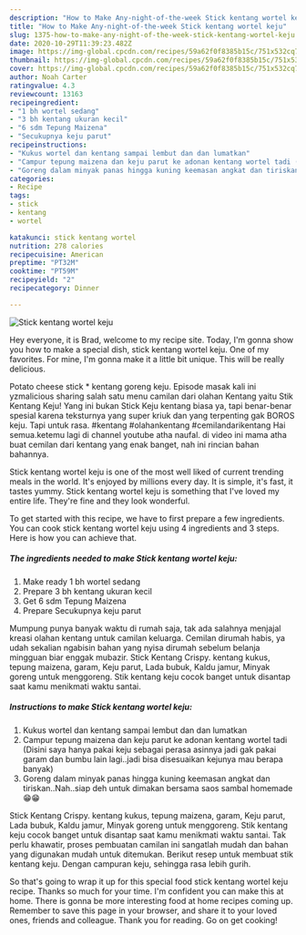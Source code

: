 ```yaml
---
description: "How to Make Any-night-of-the-week Stick kentang wortel keju"
title: "How to Make Any-night-of-the-week Stick kentang wortel keju"
slug: 1375-how-to-make-any-night-of-the-week-stick-kentang-wortel-keju
date: 2020-10-29T11:39:23.482Z
image: https://img-global.cpcdn.com/recipes/59a62f0f8385b15c/751x532cq70/stick-kentang-wortel-keju-foto-resep-utama.jpg
thumbnail: https://img-global.cpcdn.com/recipes/59a62f0f8385b15c/751x532cq70/stick-kentang-wortel-keju-foto-resep-utama.jpg
cover: https://img-global.cpcdn.com/recipes/59a62f0f8385b15c/751x532cq70/stick-kentang-wortel-keju-foto-resep-utama.jpg
author: Noah Carter
ratingvalue: 4.3
reviewcount: 13163
recipeingredient:
- "1 bh wortel sedang"
- "3 bh kentang ukuran kecil"
- "6 sdm Tepung Maizena"
- "Secukupnya keju parut"
recipeinstructions:
- "Kukus wortel dan kentang sampai lembut dan dan lumatkan"
- "Campur tepung maizena dan keju parut ke adonan kentang wortel tadi (Disini saya hanya pakai keju sebagai perasa asinnya jadi gak pakai garam dan bumbu lain lagi..jadi bisa disesuaikan kejunya mau berapa banyak)"
- "Goreng dalam minyak panas hingga kuning keemasan angkat dan tiriskan..Nah..siap deh untuk dimakan bersama saos sambal homemade😁😁"
categories:
- Recipe
tags:
- stick
- kentang
- wortel

katakunci: stick kentang wortel 
nutrition: 278 calories
recipecuisine: American
preptime: "PT32M"
cooktime: "PT59M"
recipeyield: "2"
recipecategory: Dinner

---
```



![Stick kentang wortel keju](https://img-global.cpcdn.com/recipes/59a62f0f8385b15c/751x532cq70/stick-kentang-wortel-keju-foto-resep-utama.jpg)

Hey everyone, it is Brad, welcome to my recipe site. Today, I'm gonna show you how to make a special dish, stick kentang wortel keju. One of my favorites. For mine, I'm gonna make it a little bit unique. This will be really delicious.

Potato cheese stick * kentang goreng keju. Episode masak kali ini yzmalicious sharing salah satu menu camilan dari olahan Kentang yaitu Stik Kentang Keju! Yang ini bukan Stick Keju kentang biasa ya, tapi benar-benar spesial karena teksturnya yang super kriuk dan yang terpenting gak BOROS keju. Tapi untuk rasa. #kentang #olahankentang #cemilandarikentang Hai semua.ketemu lagi di channel youtube atha naufal. di video ini mama atha buat cemilan dari kentang yang enak banget, nah ini rincian bahan bahannya.

Stick kentang wortel keju is one of the most well liked of current trending meals in the world. It's enjoyed by millions every day. It is simple, it's fast, it tastes yummy. Stick kentang wortel keju is something that I've loved my entire life. They're fine and they look wonderful.


To get started with this recipe, we have to first prepare a few ingredients. You can cook stick kentang wortel keju using 4 ingredients and 3 steps. Here is how you can achieve that.

<!--inarticleads1-->

##### The ingredients needed to make Stick kentang wortel keju:

1. Make ready 1 bh wortel sedang
1. Prepare 3 bh kentang ukuran kecil
1. Get 6 sdm Tepung Maizena
1. Prepare Secukupnya keju parut


Mumpung punya banyak waktu di rumah saja, tak ada salahnya menjajal kreasi olahan kentang untuk camilan keluarga. Cemilan dirumah habis, ya udah sekalian ngabisin bahan yang nyisa dirumah sebelum belanja mingguan biar enggak mubazir. Stick Kentang Crispy. kentang kukus, tepung maizena, garam, Keju parut, Lada bubuk, Kaldu jamur, Minyak goreng untuk menggoreng. Stik kentang keju cocok banget untuk disantap saat kamu menikmati waktu santai. 

<!--inarticleads2-->

##### Instructions to make Stick kentang wortel keju:

1. Kukus wortel dan kentang sampai lembut dan dan lumatkan
1. Campur tepung maizena dan keju parut ke adonan kentang wortel tadi (Disini saya hanya pakai keju sebagai perasa asinnya jadi gak pakai garam dan bumbu lain lagi..jadi bisa disesuaikan kejunya mau berapa banyak)
1. Goreng dalam minyak panas hingga kuning keemasan angkat dan tiriskan..Nah..siap deh untuk dimakan bersama saos sambal homemade😁😁


Stick Kentang Crispy. kentang kukus, tepung maizena, garam, Keju parut, Lada bubuk, Kaldu jamur, Minyak goreng untuk menggoreng. Stik kentang keju cocok banget untuk disantap saat kamu menikmati waktu santai. Tak perlu khawatir, proses pembuatan camilan ini sangatlah mudah dan bahan yang digunakan mudah untuk ditemukan. Berikut resep untuk membuat stik kentang keju. Dengan campuran keju, sehingga rasa lebih gurih. 

So that's going to wrap it up for this special food stick kentang wortel keju recipe. Thanks so much for your time. I'm confident you can make this at home. There is gonna be more interesting food at home recipes coming up. Remember to save this page in your browser, and share it to your loved ones, friends and colleague. Thank you for reading. Go on get cooking!
